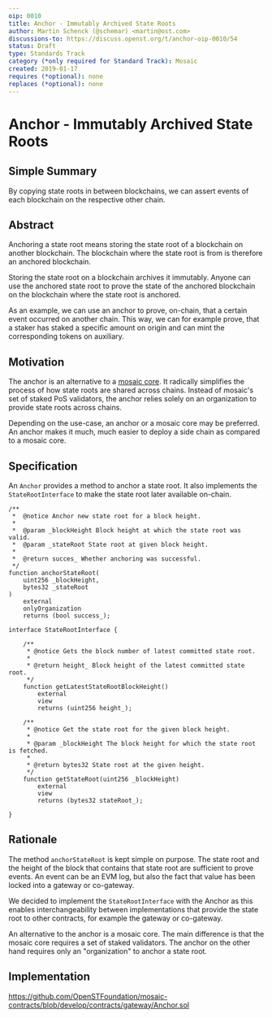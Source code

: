 ```yaml
---
oip: 0010
title: Anchor - Immutably Archived State Roots
author: Martin Schenck (@schemar) <martin@ost.com>
discussions-to: https://discuss.openst.org/t/anchor-oip-0010/54
status: Draft
type: Standards Track
category (*only required for Standard Track): Mosaic
created: 2019-01-17
requires (*optional): none
replaces (*optional): none
---
```


<!--You can leave these HTML comments in your merged OIP and delete the visible duplicate text guides, they will not appear and may be helpful to refer to if you edit it again. This is the suggested template for new OIPs. Note that an OIP number will be assigned by an editor. When opening a pull request to submit your OIP, please use an abbreviated title in the filename, `OIP-draft_title_abbrev.md`. The title should be 44 characters or less. Thanks to the Ethereum Improvement Proposal (EIP) process for the model we borrow here.-->
# Anchor - Immutably Archived State Roots

## Simple Summary
<!--"If you can't explain it simply, you don't understand it well enough." Provide a simplified and layman-accessible explanation of the OIP.-->
By copying state roots in between blockchains, we can assert events of each
blockchain on the respective other chain.

## Abstract
<!--A short (~200 word) description of the technical issue being addressed.-->
Anchoring a state root means storing the state root of a blockchain on another
blockchain. The blockchain where the state root is from is therefore an anchored
blockchain.

Storing the state root on a blockchain archives it immutably. Anyone
can use the anchored state root to prove the state of the anchored blockchain on
the blockchain where the state root is anchored.

As an example, we can use an anchor to prove, on-chain, that a certain event
occurred on another chain. This way, we can for example prove, that a staker has
staked a specific amount on origin and can mint the corresponding tokens on
auxiliary.

## Motivation
<!--The motivation is critical for OIPs that want to change the OpenST protocol. It should clearly explain why the existing protocol specification is inadequate to address the problem that the OIP solves. OIP submissions without sufficient motivation may be rejected outright.-->
The anchor is an alternative to a [mosaic core](https://github.com/OpenSTFoundation/mosaic-contracts/blob/develop/contracts/core/MosaicCore.sol).
It radically simplifies the process of how state roots are shared across chains.
Instead of mosaic's set of staked PoS validators, the anchor relies solely on an
organization to provide state roots across chains.

Depending on the use-case, an anchor or a mosaic core may be preferred. An
anchor makes it much, much easier to deploy a side chain as compared to a mosaic
core.

## Specification
<!--The technical specification should describe the syntax and semantics of any new feature. The specification should be detailed enough to allow competing, interoperable implementations.-->
An `Anchor` provides a method to anchor a state root. It also implements the
`StateRootInterface` to make the state root later available on-chain.

```solidity
/**
 *  @notice Anchor new state root for a block height.
 *
 *  @param _blockHeight Block height at which the state root was valid.
 *  @param _stateRoot State root at given block height.
 *
 *  @return succes_ Whether anchoring was successful.
 */
function anchorStateRoot(
    uint256 _blockHeight,
    bytes32 _stateRoot
)
    external
    onlyOrganization
    returns (bool success_);
```

```solidity
interface StateRootInterface {

    /**
     * @notice Gets the block number of latest committed state root.
     *
     * @return height_ Block height of the latest committed state root.
     */
    function getLatestStateRootBlockHeight()
        external
        view
        returns (uint256 height_);

    /**
     * @notice Get the state root for the given block height.
     *
     * @param _blockHeight The block height for which the state root is fetched.
     *
     * @return bytes32 State root at the given height.
     */
    function getStateRoot(uint256 _blockHeight)
        external
        view
        returns (bytes32 stateRoot_);

}
```

## Rationale
<!--The rationale fleshes out the specification by describing what motivated the design and why particular design decisions were made. It should describe alternate designs that were considered and related work, e.g. how the feature is supported in other languages. The rationale may also provide evidence of consensus within the community, and should discuss important objections or concerns raised during discussion.-->
The method `anchorStateRoot` is kept simple on purpose. The state root and the
height of the block that contains that state root are sufficient to prove
events. An event can be an EVM log, but also the fact that value has been locked
into a gateway or co-gateway.

We decided to implement the `StateRootInterface` with the Anchor as this enables
interchangeability between implementations that provide the state root to other
contracts, for example the gateway or co-gateway.

An alternative to the anchor is a mosaic core. The main difference is that the
mosaic core requires a set of staked validators. The anchor on the other hand
requires only an "organization" to anchor a state root.

## Implementation
<!--The implementations must be completed before any OIP is given status "Final", but it need not be completed before the OIP is accepted. While there is merit to the approach of reaching consensus on the specification and rationale before writing code, the principle of "rough consensus and running code" is still useful when it comes to resolving many discussions of API details.-->

https://github.com/OpenSTFoundation/mosaic-contracts/blob/develop/contracts/gateway/Anchor.sol
